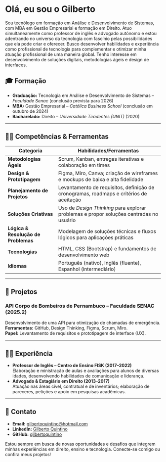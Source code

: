 # Olá, eu sou o Gilberto

Sou tecnólogo em formação em Análise e Desenvolvimento de Sistemas, com MBA em Gestão Empresarial e formação em Direito. Atuo simultaneamente como professor de inglês e advogado autônomo e estou adentrando no universo da tecnologia com fascínio pelas possibilidades que ela pode criar e oferecer. Busco desenvolver habilidades e experiência como profissional de tecnologia para complementar e otimizar minha atuação profissional de uma maneira global. Tenho interesse em desenvolvimento de soluções digitais, metodologias ágeis e design de interfaces.

## 🎓 Formação

- **Graduação:** Tecnologia em Análise e Desenvolvimento de Sistemas – *Faculdade Senac* (conclusão prevista para 2026)  
- **MBA:** Gestão Empresarial – *Católica Business School* (conclusão em outubro de 2024)  
- **Bacharelado:** Direito – *Universidade Tiradentes (UNIT)* (2020)

---

## 🧰‍💻 Competências & Ferramentas

| Categoria | Habilidades/Ferramentas |
| --- | --- |
| **Metodologias Ágeis** | Scrum, Kanban, entregas iterativas e colaboração em times |
| **Design & Prototipagem** | Figma, Miro, Canva; criação de wireframes e mockups de baixa e alta fidelidade |
| **Planejamento de Projetos** | Levantamento de requisitos, definição de cronogramas, roadmaps e critérios de aceitação |
| **Soluções Criativas** | Uso de *Design Thinking* para explorar problemas e propor soluções centradas no usuário |
| **Lógica & Resolução de Problemas** | Modelagem de soluções técnicas e fluxos lógicos para aplicações práticas |
| **Tecnologias** | HTML, CSS (Bootstrap) e fundamentos de desenvolvimento web |
| **Idiomas** | Português (nativo), Inglês (fluente), Espanhol (intermediário) |

---

## 📂 Projetos

### API Corpo de Bombeiros de Pernambuco – Faculdade SENAC (2025.2)

Desenvolvimento de uma API para otimização de chamadas de emergência.  
**Ferramentas:** GitHub, Design Thinking, Figma, Scrum, Miro.  
**Papel:** Levantamento de requisitos e prototipagem de interface (UX).

---

## 👨‍🏫 Experiência

- **Professor de Inglês – Centro de Ensino FISK (2017–2022)**  
  Elaboração e ministração de aulas e avaliações para alunos de diversas idades, desenvolvendo habilidades de comunicação e liderança.
- **Advogado & Estagiário em Direito (2013–2017)**  
  Atuação nas áreas cível, contratual e de inventários; elaboração de pareceres, petições e apoio em pesquisas acadêmicas.

---

## 💏 Contato

- **Email:** [gilbertoquintino@hotmail.com](mailto:gilbertoquintino@hotmail.com)  
- **LinkedIn:** [Gilberto Quintino](https://www.linkedin.com/in/gilbertoquintino)  
- **GitHub:** [gilbertoquintino](https://github.com/gilbertoquintino)

Estou sempre em busca de novas oportunidades e desafios que integrem minhas experiências em direito, ensino e tecnologia. Conecte-se comigo ou confira meus projetos!
